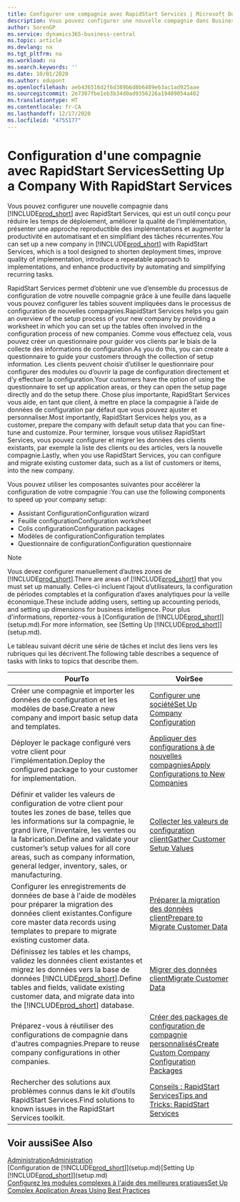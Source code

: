 ```yaml
---
title: Configurer une compagnie avec RapidStart Services | Microsoft Docs
description: Vous pouvez configurer une nouvelle compagnie dans Business Central avec RapidStart Services, qui est un outil conçu pour réduire les temps de déploiement, améliorer la qualité de l’implémentation, présenter une approche reproductible des implémentations et augmenter la productivité en automatisant et en simplifiant des tâches récurrentes.
author: SorenGP
ms.service: dynamics365-business-central
ms.topic: article
ms.devlang: na
ms.tgt_pltfrm: na
ms.workload: na
ms.search.keywords: ''
ms.date: 10/01/2020
ms.author: edupont
ms.openlocfilehash: aeb436516d2f6d389b6d8b6489e63ac1ad925aae
ms.sourcegitcommit: 2e7307fbe1eb3b34d0ad9356226a19409054a402
ms.translationtype: HT
ms.contentlocale: fr-CA
ms.lasthandoff: 12/17/2020
ms.locfileid: "4755177"
---
```

# <a name="setting-up-a-company-with-rapidstart-services"></a><span data-ttu-id="48607-103">Configuration d'une compagnie avec RapidStart Services</span><span class="sxs-lookup"><span data-stu-id="48607-103">Setting Up a Company With RapidStart Services</span></span>
<span data-ttu-id="48607-104">Vous pouvez configurer une nouvelle compagnie dans [!INCLUDE[prod_short](includes/prod_short.md)] avec RapidStart Services, qui est un outil conçu pour réduire les temps de déploiement, améliorer la qualité de l’implémentation, présenter une approche reproductible des implémentations et augmenter la productivité en automatisant et en simplifiant des tâches récurrentes.</span><span class="sxs-lookup"><span data-stu-id="48607-104">You can set up a new company in [!INCLUDE[prod_short](includes/prod_short.md)] with RapidStart Services, which is a tool designed to shorten deployment times, improve quality of implementation, introduce a repeatable approach to implementations, and enhance productivity by automating and simplifying recurring tasks.</span></span>  

<span data-ttu-id="48607-105">RapidStart Services permet d’obtenir une vue d’ensemble du processus de configuration de votre nouvelle compagnie grâce à une feuille dans laquelle vous pouvez configurer les tables souvent impliquées dans le processus de configuration de nouvelles compagnies.</span><span class="sxs-lookup"><span data-stu-id="48607-105">RapidStart Services helps you gain an overview of the setup process of your new company by providing a worksheet in which you can set up the tables often involved in the configuration process of new companies.</span></span> <span data-ttu-id="48607-106">Comme vous effectuez cela, vous pouvez créer un questionnaire pour guider vos clients par le biais de la collecte des informations de configuration.</span><span class="sxs-lookup"><span data-stu-id="48607-106">As you do this, you can create a questionnaire to guide your customers through the collection of setup information.</span></span> <span data-ttu-id="48607-107">Les clients peuvent choisir d’utiliser le questionnaire pour configurer des modules ou d’ouvrir la page de configuration directement et d'y effectuer la configuration.</span><span class="sxs-lookup"><span data-stu-id="48607-107">Your customers have the option of using the questionnaire to set up application areas, or they can open the setup page directly and do the setup there.</span></span> <span data-ttu-id="48607-108">Chose plus importante, RapidStart Services vous aide, en tant que client, à mettre en place la compagnie à l’aide de données de configuration par défaut que vous pouvez ajuster et personnaliser.</span><span class="sxs-lookup"><span data-stu-id="48607-108">Most importantly, RapidStart Services helps you, as a customer, prepare the company with default setup data that you can fine-tune and customize.</span></span> <span data-ttu-id="48607-109">Pour terminer, lorsque vous utilisez RapidStart Services, vous pouvez configurer et migrer les données des clients existants, par exemple la liste des clients ou des articles, vers la nouvelle compagnie.</span><span class="sxs-lookup"><span data-stu-id="48607-109">Lastly, when you use RapidStart Services, you can configure and migrate existing customer data, such as a list of customers or items, into the new company.</span></span>

<span data-ttu-id="48607-110">Vous pouvez utiliser les composantes suivantes pour accélérer la configuration de votre compagnie :</span><span class="sxs-lookup"><span data-stu-id="48607-110">You can use the following components to speed up your company setup:</span></span>  

-   <span data-ttu-id="48607-111">Assistant Configuration</span><span class="sxs-lookup"><span data-stu-id="48607-111">Configuration wizard</span></span>  
-   <span data-ttu-id="48607-112">Feuille configuration</span><span class="sxs-lookup"><span data-stu-id="48607-112">Configuration worksheet</span></span>  
-   <span data-ttu-id="48607-113">Colis configuration</span><span class="sxs-lookup"><span data-stu-id="48607-113">Configuration packages</span></span>  
-   <span data-ttu-id="48607-114">Modèles de configuration</span><span class="sxs-lookup"><span data-stu-id="48607-114">Configuration templates</span></span>  
-   <span data-ttu-id="48607-115">Questionnaire de configuration</span><span class="sxs-lookup"><span data-stu-id="48607-115">Configuration questionnaire</span></span>  

> [!Note]  
>  <span data-ttu-id="48607-116">Vous devez configurer manuellement d’autres zones de [!INCLUDE[prod_short](includes/prod_short.md)].</span><span class="sxs-lookup"><span data-stu-id="48607-116">There are areas of [!INCLUDE[prod_short](includes/prod_short.md)] that you must set up manually.</span></span> <span data-ttu-id="48607-117">Celles-ci incluent l’ajout d’utilisateurs, la configuration de périodes comptables et la configuration d’axes analytiques pour la veille économique.</span><span class="sxs-lookup"><span data-stu-id="48607-117">These include adding users, setting up accounting periods, and setting up dimensions for business intelligence.</span></span> <span data-ttu-id="48607-118">Pour plus d'informations, reportez-vous à [Configuration de [!INCLUDE[prod_short](includes/prod_short.md)]](setup.md).</span><span class="sxs-lookup"><span data-stu-id="48607-118">For more information, see [Setting Up [!INCLUDE[prod_short](includes/prod_short.md)]](setup.md).</span></span>

 <span data-ttu-id="48607-119">Le tableau suivant décrit une série de tâches et inclut des liens vers les rubriques qui les décrivent.</span><span class="sxs-lookup"><span data-stu-id="48607-119">The following table describes a sequence of tasks with links to topics that describe them.</span></span>

|<span data-ttu-id="48607-120">**Pour**</span><span class="sxs-lookup"><span data-stu-id="48607-120">**To**</span></span>|<span data-ttu-id="48607-121">**Voir**</span><span class="sxs-lookup"><span data-stu-id="48607-121">**See**</span></span>|  
|------------|-------------|  
|<span data-ttu-id="48607-122">Créer une compagnie et importer les données de configuration et les modèles de base.</span><span class="sxs-lookup"><span data-stu-id="48607-122">Create a new company and import basic setup data and templates.</span></span>|[<span data-ttu-id="48607-123">Configurer une société</span><span class="sxs-lookup"><span data-stu-id="48607-123">Set Up Company Configuration</span></span>](admin-set-up-company-configuration.md)|  
|<span data-ttu-id="48607-124">Déployer le package configuré vers votre client pour l'implémentation.</span><span class="sxs-lookup"><span data-stu-id="48607-124">Deploy the configured package to your customer for implementation.</span></span>|[<span data-ttu-id="48607-125">Appliquer des configurations à de nouvelles compagnies</span><span class="sxs-lookup"><span data-stu-id="48607-125">Apply Configurations to New Companies</span></span>](admin-apply-configuration-to-new-companies.md)|
|<span data-ttu-id="48607-126">Définir et valider les valeurs de configuration de votre client pour toutes les zones de base, telles que les informations sur la compagnie, le grand livre, l'inventaire, les ventes ou la fabrication.</span><span class="sxs-lookup"><span data-stu-id="48607-126">Define and validate your customer’s setup values for all core areas, such as company information, general ledger, inventory, sales, or manufacturing.</span></span>|[<span data-ttu-id="48607-127">Collecter les valeurs de configuration client</span><span class="sxs-lookup"><span data-stu-id="48607-127">Gather Customer Setup Values</span></span>](admin-gather-customer-setup-values.md)|  
|<span data-ttu-id="48607-128">Configurer les enregistrements de données de base à l'aide de modèles pour préparer la migration des données client existantes.</span><span class="sxs-lookup"><span data-stu-id="48607-128">Configure core master data records using templates to prepare to migrate existing customer data.</span></span>|[<span data-ttu-id="48607-129">Préparer la migration des données client</span><span class="sxs-lookup"><span data-stu-id="48607-129">Prepare to Migrate Customer Data</span></span>](admin-use-templates-to-prepare-customer-data-for-migration.md)|  
|<span data-ttu-id="48607-130">Définissez les tables et les champs, validez les données client existantes et migrez les données vers la base de données [!INCLUDE[prod_short](includes/prod_short.md)].</span><span class="sxs-lookup"><span data-stu-id="48607-130">Define tables and fields, validate existing customer data, and migrate data into the [!INCLUDE[prod_short](includes/prod_short.md)] database.</span></span>|[<span data-ttu-id="48607-131">Migrer des données client</span><span class="sxs-lookup"><span data-stu-id="48607-131">Migrate Customer Data</span></span>](admin-migrate-customer-data.md)|
|<span data-ttu-id="48607-132">Préparez-vous à réutiliser des configurations de compagnie dans d'autres compagnies.</span><span class="sxs-lookup"><span data-stu-id="48607-132">Prepare to reuse company configurations in other companies.</span></span>|[<span data-ttu-id="48607-133">Créer des packages de configuration de compagnie personnalisés</span><span class="sxs-lookup"><span data-stu-id="48607-133">Create Custom Company Configuration Packages</span></span>](admin-how-to-create-custom-company-configuration-packages.md)|
|<span data-ttu-id="48607-134">Rechercher des solutions aux problèmes connus dans le kit d’outils RapidStart Services.</span><span class="sxs-lookup"><span data-stu-id="48607-134">Find solutions to known issues in the RapidStart Services toolkit.</span></span>|[<span data-ttu-id="48607-135">Conseils : RapidStart Services</span><span class="sxs-lookup"><span data-stu-id="48607-135">Tips and Tricks: RapidStart Services</span></span>](admin-tips-and-tricks-rapidstart-services.md)|  

## <a name="see-also"></a><span data-ttu-id="48607-136">Voir aussi</span><span class="sxs-lookup"><span data-stu-id="48607-136">See Also</span></span>  
[<span data-ttu-id="48607-137">Administration</span><span class="sxs-lookup"><span data-stu-id="48607-137">Administration</span></span>](admin-setup-and-administration.md)  
<span data-ttu-id="48607-138">[Configuration de [!INCLUDE[prod_short](includes/prod_short.md)]](setup.md)</span><span class="sxs-lookup"><span data-stu-id="48607-138">[Setting Up [!INCLUDE[prod_short](includes/prod_short.md)]](setup.md)</span></span>  
[<span data-ttu-id="48607-139">Configurez les modules complexes à l'aide des meilleures pratiques</span><span class="sxs-lookup"><span data-stu-id="48607-139">Set Up Complex Application Areas Using Best Practices</span></span>](set-up-complex-application-areas-using-best-practices.md)   
